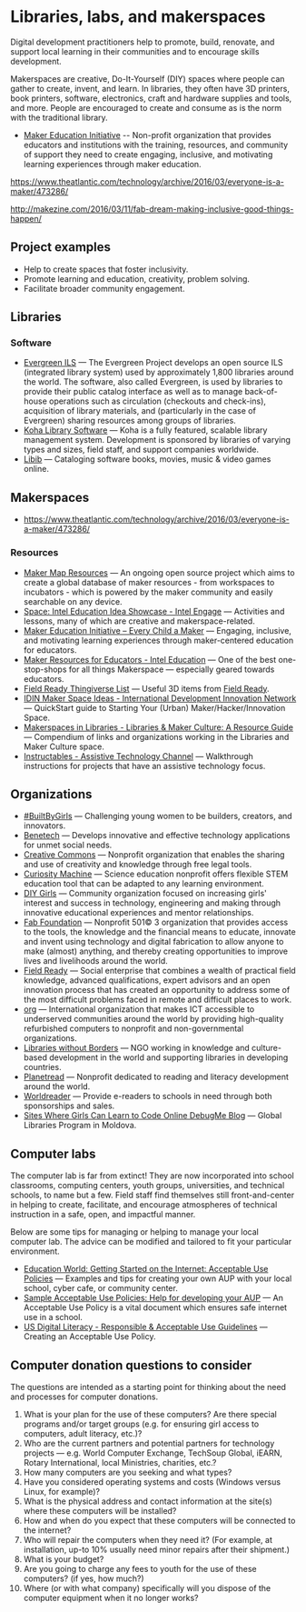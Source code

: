 # Libraries, labs, and makerspaces

Digital development practitioners help to promote, build, renovate, and support local learning in their communities and to encourage skills development.

Makerspaces are creative, Do-It-Yourself \(DIY\) spaces where people can gather to create, invent, and learn. In libraries, they often have 3D printers, book printers, software, electronics, craft and hardware supplies and tools, and more. People are encouraged to create and consume as is the norm with the traditional library.

- [Maker Education Initiative](http://makered.org/) --  Non-profit organization that provides educators and institutions with the training, resources, and community of support they need to create engaging, inclusive, and motivating learning experiences through maker education.


https://www.theatlantic.com/technology/archive/2016/03/everyone-is-a-maker/473286/

http://makezine.com/2016/03/11/fab-dream-making-inclusive-good-things-happen/
## Project examples

* Help to create spaces that foster inclusivity.
* Promote learning and education, creativity, problem solving.
* Facilitate broader community engagement.


## Libraries


### Software

- [Evergreen ILS](http://evergreen-ils.org/) — The Evergreen Project develops an open source ILS (integrated library system) used by approximately 1,800 libraries around the world. The software, also called Evergreen, is used by libraries to provide their public catalog interface as well as to manage back-of-house operations such as circulation (checkouts and check-ins), acquisition of library materials, and (particularly in the case of Evergreen) sharing resources among groups of libraries.
- [Koha Library Software](https://koha-community.org/) — Koha is a fully featured, scalable library management system. Development is sponsored by libraries of varying types and sizes, field staff, and support companies worldwide.
- [Libib](http://www.libib.com/) — Cataloging software books, movies, music & video games online.



## Makerspaces

- https://www.theatlantic.com/technology/archive/2016/03/everyone-is-a-maker/473286/


### Resources


- [Maker Map Resources](http://themakermap.com/) — An ongoing open source project which aims to create a global database of maker resources - from workspaces to incubators - which is powered by the maker community and easily searchable on any device.
- [Space: Intel Education Idea Showcase - Intel Engage](https://engage.intel.com/community/teachersengage/showcase/) — Activities and lessons, many of which are creative and makerspace-related.
- [Maker Education Initiative – Every Child a Maker](http://makered.org/) — Engaging, inclusive, and motivating learning experiences through maker-centered education for educators.
- [Maker Resources for Educators - Intel Education](http://www.intel.com/content/www/us/en/education/maker-resources-for-educators.html) — One of the best one-stop-shops for all things Makerspace — especially geared towards educators.
- [Field Ready Thingiverse List](http://www.thingiverse.com/Field_Ready/collections/field-ready-medical/page:1) — Useful 3D items from [Field Ready](http://www.fieldready.org/).
- [IDIN Maker Space Ideas - International Development Innovation Network](http://www.idin.org/resources/how/idin-maker-space-ideas) — QuickStart guide to Starting Your (Urban) Maker/Hacker/Innovation Space.
- [Makerspaces in Libraries - Libraries & Maker Culture: A Resource Guide](http://library-maker-culture.weebly.com/makerspaces-in-libraries.html) — Compendium of links and organizations working in the Libraries and Maker Culture space.
- [Instructables - Assistive Technology Channel](http://www.instructables.com/tag/type-id/category-technology/channel-assistive-technology/) — Walkthrough instructions for projects that have an assistive technology focus.

## Organizations

- [#BuiltByGirls](http://www.builtbygirls.com/) — Challenging young women to be builders, creators, and innovators.
- [Benetech](http://benetech.org/) — Develops innovative and effective technology applications for unmet social needs.
- [Creative Commons](http://creativecommons.org/) — Nonprofit organization that enables the sharing and use of creativity and knowledge through free legal tools.
- [Curiosity Machine](https://www.curiositymachine.org/) — Science education nonprofit offers flexible STEM education tool that can be adapted to any learning environment.
- [DIY Girls](http://www.diygirls.org/) — Community organization focused on increasing girls' interest and success in technology, engineering and making through innovative educational experiences and mentor relationships.
- [Fab Foundation](http://fabfoundation.org/) — Nonprofit 501© 3 organization that provides access to the tools, the knowledge and the financial means to educate, innovate and invent using technology and digital fabrication to allow anyone to make (almost) anything, and thereby creating opportunities to improve lives and livelihoods around the world.
- [Field Ready](http://fieldready.org/) — Social enterprise that combines a wealth of practical field knowledge, advanced qualifications, expert advisors and an open innovation process that has created an opportunity to address some of the most difficult problems faced in remote and difficult places to work.
- [org](http://interconnection.org/) — International organization that makes ICT accessible to underserved communities around the world by providing high-quality refurbished computers to nonprofit and non-governmental organizations.
- [Libraries without Borders](http://librarieswithoutborders.org/) — NGO working in knowledge and culture-based development in the world and supporting libraries in developing countries.
- [Planetread](http://planetread.org/) — Nonprofit dedicated to reading and literacy development around the world.
- [Worldreader](http://worldreader.org/) — Provide e-readers to schools in need through both sponsorships and sales.
- [Sites Where Girls Can Learn to Code Online DebugMe Blog](http://blog.debugme.eu/where-can-girls-learn-to-code/?utm_source=designernews) — Global Libraries Program in Moldova.



## Computer labs

The computer lab is far from extinct! They are now incorporated into school classrooms, computing centers, youth groups, universities, and technical schools, to name but a few. Field staff find themselves still front-and-center in helping to create, facilitate, and encourage atmospheres of technical instruction in a safe, open, and impactful manner.

Below are some tips for managing or helping to manage your local computer lab. The advice can be modified and tailored to fit your particular environment.

- [Education World: Getting Started on the Internet: Acceptable Use Policies](http://www.educationworld.com/a_curr/curr093.shtml) — Examples and tips for creating your own AUP with your local school, cyber cafe, or community center.
- [Sample Acceptable Use Policies: Help for developing your AUP](http://www.webwise.ie/teachers/sample-acceptable-use-policies-2/) — An Acceptable Use Policy is a vital document which ensures safe internet use in a school.
- [US Digital Literacy - Responsible & Acceptable Use Guidelines](http://digitalliteracy.us/responsible-acceptable-use-guidelines/) — Creating an Acceptable Use Policy.



## Computer donation questions to consider

The questions are intended as a starting point for thinking about the need and processes for computer donations.

1. What is your plan for the use of these computers? Are there special programs and/or target groups (e.g. for ensuring girl access to computers, adult literacy, etc.)?
2. Who are the current partners and potential partners for technology projects — e.g. World Computer Exchange, TechSoup Global, iEARN, Rotary International, local Ministries, charities, etc.?
3. How many computers are you seeking and what types?
4. Have you considered operating systems and costs (Windows versus Linux, for example)?
5. What is the physical address and contact information at the site(s) where these computers will be installed?
6. How and when do you expect that these computers will be connected to the internet?
7. Who will repair the computers when they need it? (For example, at installation, up-to 10% usually need minor repairs after their shipment.)
8. What is your budget?
9. Are you going to charge any fees to youth for the use of these computers? (if yes, how much?)
10. Where (or with what company) specifically will you dispose of the computer equipment when it no longer works?